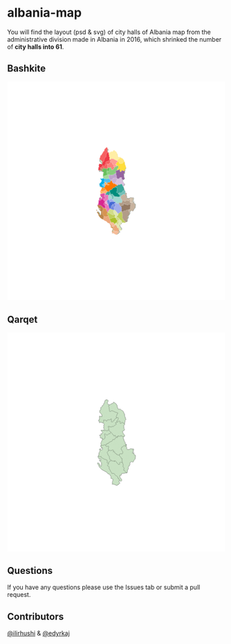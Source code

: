 # albania-map

You will find the layout (psd & svg) of city halls of Albania map from the administrative division made in Albania in 2016, which shrinked the number of **city halls into 61**.

## Bashkite
![logo](61-bashkite.png "Bashkite")

## Qarqet
![logo](12-qarqe.png "Qarqet")

## Questions
If you have any questions please use the Issues tab or submit a pull request. 

## Contributors
[@ilirhushi](http://ilirhushi.me) & [@edyrkaj](http://www.e-soft.al/Main.aspx)
